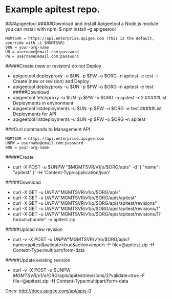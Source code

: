 # Example apitest repo.

###Apigeetool
#####Download and install Apigeetool a Node.js module you can install with npm:
$ npm install –g apigeetool
```
MGMTSVR = https://api.enterprise.apigee.com (this is the default, override with –L $MGMTSVR)
ORG = your-org-name
UN = username@email.com:password
PW = username@email.com:password
```

#####Create (new or revision) do not Deploy
* apigeetool deployproxy -u $UN -p $PW -o $ORG -n apitest -e test -i
Create (new or revision) and Deploy
* apigeetool deployproxy -u $UN -p $PW -o $ORG -n apitest -e test
#####Downlowd
* apigeetool fetchproxy -u $UN -p $PW -o $ORG -n apitest -r 2
#####List Deployments in environment
* apigeetool listdeployments -u $UN -p $PW -o $ORG -e test 
#####List Deployments for API
* apigeetool listdeployments -u $UN -p $PW -o $ORG –n apitest

###Curl commands to Management API
```
MGMTSVR = https://api.enterprise.apigee.com
UNPW = username@email.com:password
ORG = your-org-name
```

#####Create
* curl -X POST -u $UNPW "$MGMTSVR/v1/o/$ORG/apis" -d '{ "name": "apitest" }' -H 'Content-Type:application/json’

#####Download
* curl -X GET -u $UNPW ”$MGMTSVR/v1/o/$ORG/apis"
* curl -X GET -u $UNPW “$MGMTSVR/v1/o/$ORG/apis/apitest"
* curl -X GET -u $UNPW ”$MGMTSVR/v1/o/$ORG/apis/apitest/revisions"
* curl -X GET -u $UNPW ”$MGMTSVR/v1/o/$ORG/apis/apitest/revisions/1"
* curl -X GET -u $UNPW ”$MGMTSVR/v1/o/$ORG/apis/apitest/revisions/1?format=bundle" -o apitest.zip

#####Upload new revision
* curl -v -X POST -u $UNPW “$MGMTSVR/v1/o/$ORG/apis?name=apitest&validate=true&action=import -F file=@apitest.zip -H Content-Type:multipart/form-data

#####Update existing revision
* curl -v -X POST -u $UNPW $MGMTSVR/v1/o/$ORG/apis/apitest/revisions/2?validate=true -F file=@apitest.zip -H Content-Type:multipart/form-data

Docs: http://docs.apigee.com/api/apis-0


